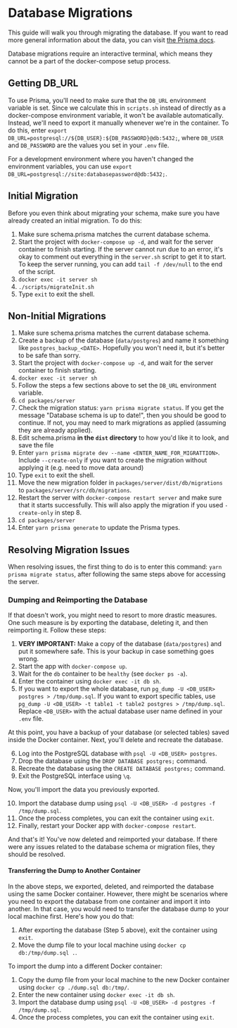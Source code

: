 # Database Migrations
This guide will walk you through migrating the database. If you want to read more general information about the data, you can visit [the Prisma docs](https://www.prisma.io/docs/concepts/components/prisma-migrate).

Database migrations require an interactive terminal, which means they cannot be a part of the docker-compose setup process. 

## Getting DB_URL
To use Prisma, you'll need to make sure that the `DB_URL` environment variable is set. Since we calculate this in `scripts.sh` instead of directly as a docker-compose environment variable, it won't be available automatically. Instead, we'll need to export it manually whenever we're in the container. To do this, enter `export DB_URL=postgresql://${DB_USER}:${DB_PASSWORD}@db:5432;`, where `DB_USER` and `DB_PASSWORD` are the values you set in your `.env` file.

For a development environment where you haven't changed the environment variables, you can use `export DB_URL=postgresql://site:databasepassword@db:5432;`.

## Initial Migration
Before you even think about migrating your schema, make sure you have already created an initial migration. To do this:  
1. Make sure schema.prisma matches the current database schema.  
2. Start the project with `docker-compose up -d`, and wait for the server container to finish starting. If the server cannot run due to an error, it's okay to comment out everything in the `server.sh` script to get it to start. To keep the server running, you can add `tail -f /dev/null` to the end of the script.  
3. `docker exec -it server sh`   
4. `./scripts/migrateInit.sh`  
5. Type `exit` to exit the shell.  


## Non-Initial Migrations
1. Make sure schema.prisma matches the current database schema.  
2. Create a backup of the database (`data/postgres`) and name it something like `postgres_backup_<DATE>`. Hopefully you won't need it, but it's better to be safe than sorry.
3. Start the project with `docker-compose up -d`, and wait for the server container to finish starting.  
4. `docker exec -it server sh`  
5. Follow the steps a few sections above to set the `DB_URL` environment variable. 
6. `cd packages/server`  
7. Check the migration status: `yarn prisma migrate status`. If you get the message "Database schema is up to date!", then you should be good to continue. If not, you may need to mark migrations as applied (assuming they are already applied).
8. Edit schema.prisma **in the `dist` directory** to how you'd like it to look, and save the file  
9. Enter `yarn prisma migrate dev --name <ENTER_NAME_FOR_MIGRATTION>`. Include `--create-only` if you want to create the migration without applying it (e.g. need to move data around)
10. Type `exit` to exit the shell.  
11. Move the new migration folder in `packages/server/dist/db/migrations` to `packages/server/src/db/migrations`.
12. Restart the server with `docker-compose restart server` and make sure that it starts successfully. This will also apply the migration if you used `-create-only` in step 8.
13. `cd packages/server`
14. Enter `yarn prisma generate` to update the Prisma types.


## Resolving Migration Issues
When resolving issues, the first thing to do is to enter this command: `yarn prisma migrate status`, after following the same steps above for accessing the server.

### Dumping and Reimporting the Database
If that doesn't work, you might need to resort to more drastic measures. One such measure is by exporting the database, deleting it, and then reimporting it. Follow these steps:

1. **VERY IMPORTANT:** Make a copy of the database (`data/postgres`) and put it somewhere safe. This is your backup in case something goes wrong.
2. Start the app with `docker-compose up`.
3. Wait for the `db` container to be `healthy` (see `docker ps -a`).
4. Enter the container using `docker exec -it db sh`.
5. If you want to export the whole database, run `pg_dump -U <DB_USER> postgres > /tmp/dump.sql`. If you want to export specific tables, use `pg_dump -U <DB_USER> -t table1 -t table2 postgres > /tmp/dump.sql`. Replace `<DB_USER>` with the actual database user name defined in your `.env` file.

At this point, you have a backup of your database (or selected tables) saved inside the Docker container. Next, you'll delete and recreate the database.

6. Log into the PostgreSQL database with `psql -U <DB_USER> postgres`.
7. Drop the database using the `DROP DATABASE postgres;` command.
8. Recreate the database using the `CREATE DATABASE postgres;` command.
9. Exit the PostgreSQL interface using `\q`.

Now, you'll import the data you previously exported.

10. Import the database dump using `psql -U <DB_USER> -d postgres -f /tmp/dump.sql`.
11. Once the process completes, you can exit the container using `exit`.
12. Finally, restart your Docker app with `docker-compose restart`.

And that's it! You've now deleted and reimported your database. If there were any issues related to the database schema or migration files, they should be resolved.

#### Transferring the Dump to Another Container
In the above steps, we exported, deleted, and reimported the database using the same Docker container. However, there might be scenarios where you need to export the database from one container and import it into another. In that case, you would need to transfer the database dump to your local machine first. Here's how you do that:

1. After exporting the database (Step 5 above), exit the container using `exit`.
2. Move the dump file to your local machine using `docker cp db:/tmp/dump.sql .`.

To import the dump into a different Docker container:

1. Copy the dump file from your local machine to the new Docker container using `docker cp ./dump.sql db:/tmp/`.
2. Enter the new container using `docker exec -it db sh`.
3. Import the database dump using `psql -U <DB_USER> -d postgres -f /tmp/dump.sql`.
4. Once the process completes, you can exit the container using `exit`.










